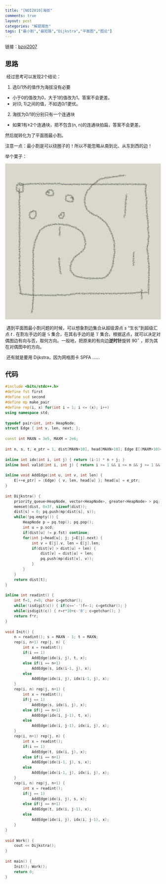 ```yaml
---
title: "[NOI2010]海拔"
comments: true
layout: post
categories: "解题报告"
tags: ["最小割","最短路","Dijkstra","平面图","图论"]
---
```


链接：[bzoj2007][1]

## 思路

​	经过思考可以发现2个结论：

1. 选0/1外的值作为海拔没有必要  
  - 小于0的值改为0，大于1的值改为1，答案不会更差。  
  - 对(0, 1)之间的值，不如选0/1更优。  
2. 海拔为0/1的分别只有一个连通块  
  - 如果1有≥2个连通块，把不包含(n, n)的连通块拍扁，答案不会更差。

然后就转化为了平面图最小割。

注意一点：最小割是可以绕圈子的！所以不能忽略从南到北、从东到西的边！  

<!--more-->

举个栗子：

![Altitude](/img/altitude.jpg)

​	遇到平面图最小割问题的时候，可以想象割边集合从超级源点 $s$ “生长”到超级汇点 $t$ . 在割左手边的是 $\mathbb{S}$ 集合，在其右手边的是 $\mathbb{T}$ 集合。根据这点，就可以决定对偶图边有向与否，取何方向。一般地，把原来的有向边**逆时针**旋转 $90^{\circ}$ ，即为其在对偶图中的方向。

​	还有就是要用 Dijkstra，因为网格图卡 SPFA ……

## 代码

```cpp
#include <bits/stdc++.h>
#define fst first
#define scd second
#define mp make_pair
#define rep(i, x) for(int i = 1; i <= (x); i++)
using namespace std;

typedef pair<int, int> HeapNode;
struct Edge { int v, len, next; };

const int MAXN = 3e5, MAXM = 2e6;

int n, s, t, e_ptr = 1, dist[MAXN+10], head[MAXN+10]; Edge E[(MAXM+10)<<1];

inline int idx(int i, int j) { return (i-1) * n + j; }
inline bool valid(int i, int j) { return i >= 1 && i <= n && j >= 1 && j <= n; }

inline void AddEdge(int u, int v, int len) {
	E[++e_ptr] = (Edge) { v, len, head[u] }; head[u] = e_ptr;
}

int Dijkstra() {
	priority_queue<HeapNode, vector<HeapNode>, greater<HeapNode> > pq;
	memset(dist, 0x3f, sizeof(dist));
	dist[s] = 0; pq.push(mp(dist[s], s));
	while(!pq.empty()) {
		HeapNode p = pq.top(); pq.pop();
		int u = p.scd;
		if(dist[u] != p.fst) continue;
		for(int j=head[u]; j; j=E[j].next) {
			int v = E[j].v, len = E[j].len;
			if(dist[v] > dist[u] + len) {
				dist[v] = dist[u] + len;
				pq.push(mp(dist[v], v));
			}
		}
	}
	return dist[t];
}

inline int readint() {
	int f=1, r=0; char c=getchar();
	while(!isdigit(c)) { if(c=='-')f=-1; c=getchar(); }
	while(isdigit(c)) { r=r*10+c-'0'; c=getchar(); }
	return f*r;
}

void Init() {
	n = readint(); s = MAXN - 1; t = MAXN;
	rep(i, n+1) rep(j, n) {
		int x = readint();
		if(i == 1) 
			AddEdge(idx(i, j), t, x);
		else if(i == n+1) 
			AddEdge(s, idx(i-1, j), x);
		else 
			AddEdge(idx(i, j), idx(i-1, j), x);
	}
	rep(i, n) rep(j, n+1) {
		int x = readint();
		if(j == 1) 
			AddEdge(s, idx(i, j), x);
		else if(j == n+1) 
			AddEdge(idx(i, j-1), t, x);
		else 
			AddEdge(idx(i, j-1), idx(i, j), x);
	}
	rep(i, n+1) rep(j, n) {
		int x = readint();
		if(i == 1)
			AddEdge(t, idx(i, j), x);
		else if(i == n+1)
			AddEdge(idx(i-1, j), s, x);
		else
			AddEdge(idx(i-1, j), idx(i, j), x);
	}
	rep(i, n) rep(j, n+1) {
		int x = readint();
		if(j == 1)
			AddEdge(idx(i, j), s, x);
		else if(j == n+1)
			AddEdge(t, idx(i, j-1), x);
		else
			AddEdge(idx(i, j), idx(i, j-1), x);
	}
}

void Work() {
	cout << Dijkstra();
}

int main() {
	Init(); Work();
	return 0;
}
```



[1]:http://www.lydsy.com/JudgeOnline/problem.php?id=2007